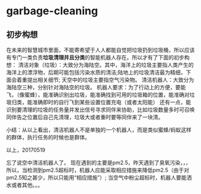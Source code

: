 # garbage-cleaning
## 初步构想
在未来的智慧城市里面，不能寄希望于人人都能自觉把垃圾扔到垃圾桶，所以应该有专门一类负责**垃圾清理并且分类**的智能机器人存在。所以才有了下面的初步构想：
清洁对象（垃圾）：大致分为海陆空。其中，海洋上的垃圾主要指人类产生的海洋上的漂浮物，后期可能包括污染水质的清洁;陆地上的垃圾清洁最为精细，下面会着重提出相关细节;
天空中的垃圾主要指空气污染物。
清洁机器人：大致分为海陆空三种，分别针对海陆空的垃圾。
机器人要求：为了行动上的方便，要能飞，（像蜜蜂），能准确识别出垃圾，能准确找到可用的垃圾箱的位置，能准确对垃圾归类，能准确即时的自行飞到某些设置位置充电（或者太阳能）
还有一点，能识别要清理的垃圾的任务量并发出信号寻求同伴来协助，比如垃圾数量多时可召唤同伴告之位置后自己先清理，垃圾大或者重时要等同伴来了一块清。

小结：从以上看出，清洁机器人不是单独的一个机器人，而是类似蜜蜂/蚂蚁这样的群体，执行任务的时候也是群体。

以上，20170519

忘了说空中清洁机器人了。
现在遇到的主要是pm2.5，昨天遇到了臭氧污染，，，所以，当检测到pm2.5超标时，机器人应能采取相应措施来降低pm2.5（由于对pm2.5知之甚少，所以只能用“相应措施”）;
当空气中粉尘超标时，机器人要能洒水或者其他。。。
